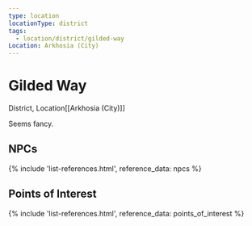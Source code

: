```yaml
---
type: location
locationType: district
tags:
  - location/district/gilded-way
Location: Arkhosia (City)
---
```


# Gilded Way
District, <span class="dataview inline-field"><span class="inline-field-key">Location</span><span class="inline-field-value">[[Arkhosia (City)]]</span></span>

Seems fancy.

## NPCs
{% include 'list-references.html', reference_data: npcs %}

## Points of Interest
{% include 'list-references.html', reference_data: points_of_interest %}
